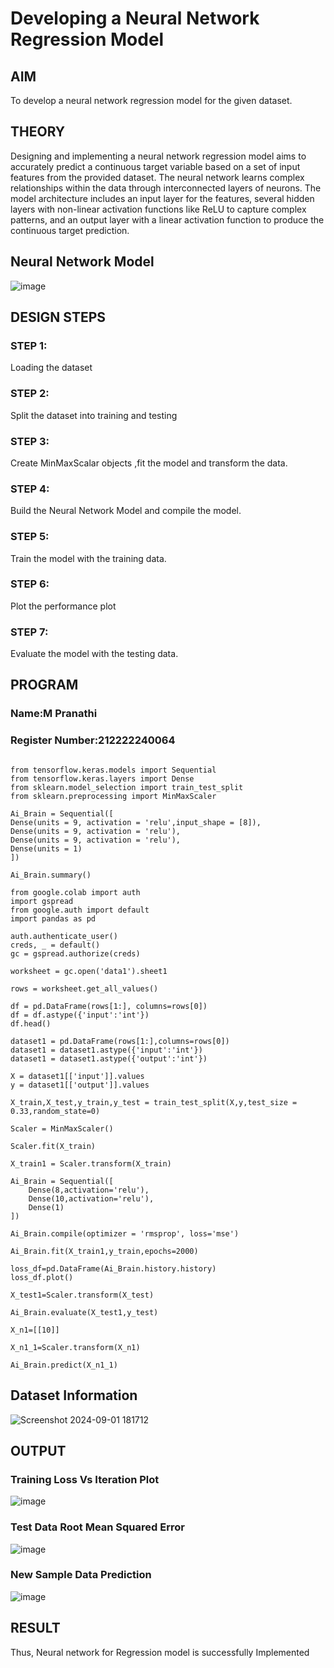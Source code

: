 # Developing a Neural Network Regression Model

## AIM

To develop a neural network regression model for the given dataset.

## THEORY

Designing and implementing a neural network regression model aims to accurately predict a continuous target variable based on a set of input features from the provided dataset. The neural network learns complex relationships within the data through interconnected layers of neurons. The model architecture includes an input layer for the features, several hidden layers with non-linear activation functions like ReLU to capture complex patterns, and an output layer with a linear activation function to produce the continuous target prediction.


## Neural Network Model

![image](https://github.com/user-attachments/assets/d5fcd281-7218-43e5-b823-e796503665e7)

## DESIGN STEPS

### STEP 1:

Loading the dataset

### STEP 2:

Split the dataset into training and testing

### STEP 3:

Create MinMaxScalar objects ,fit the model and transform the data.

### STEP 4:

Build the Neural Network Model and compile the model.

### STEP 5:

Train the model with the training data.

### STEP 6:

Plot the performance plot

### STEP 7:

Evaluate the model with the testing data.

## PROGRAM
### Name:M Pranathi
### Register Number:212222240064
```

from tensorflow.keras.models import Sequential
from tensorflow.keras.layers import Dense
from sklearn.model_selection import train_test_split
from sklearn.preprocessing import MinMaxScaler

Ai_Brain = Sequential([
Dense(units = 9, activation = 'relu',input_shape = [8]),
Dense(units = 9, activation = 'relu'),
Dense(units = 9, activation = 'relu'),
Dense(units = 1)
])

Ai_Brain.summary()

from google.colab import auth
import gspread
from google.auth import default
import pandas as pd

auth.authenticate_user()
creds, _ = default()
gc = gspread.authorize(creds)

worksheet = gc.open('data1').sheet1

rows = worksheet.get_all_values()

df = pd.DataFrame(rows[1:], columns=rows[0])
df = df.astype({'input':'int'})
df.head()

dataset1 = pd.DataFrame(rows[1:],columns=rows[0])
dataset1 = dataset1.astype({'input':'int'})
dataset1 = dataset1.astype({'output':'int'})

X = dataset1[['input']].values
y = dataset1[['output']].values

X_train,X_test,y_train,y_test = train_test_split(X,y,test_size = 0.33,random_state=0)

Scaler = MinMaxScaler()

Scaler.fit(X_train)

X_train1 = Scaler.transform(X_train)

Ai_Brain = Sequential([
    Dense(8,activation='relu'),
    Dense(10,activation='relu'),
    Dense(1)
])

Ai_Brain.compile(optimizer = 'rmsprop', loss='mse')

Ai_Brain.fit(X_train1,y_train,epochs=2000)

loss_df=pd.DataFrame(Ai_Brain.history.history)
loss_df.plot()

X_test1=Scaler.transform(X_test)

Ai_Brain.evaluate(X_test1,y_test)

X_n1=[[10]]

X_n1_1=Scaler.transform(X_n1)

Ai_Brain.predict(X_n1_1)

```
## Dataset Information

![Screenshot 2024-09-01 181712](https://github.com/user-attachments/assets/5414be99-4671-46a6-bc31-466bc1bcaf84)


## OUTPUT

### Training Loss Vs Iteration Plot

![image](https://github.com/user-attachments/assets/dbe52a19-b867-4d20-8752-e4d3a0bb5c8d)


### Test Data Root Mean Squared Error

![image](https://github.com/user-attachments/assets/dc767f7a-bdc2-4d98-8d08-bd64d70f8cbe)


### New Sample Data Prediction

![image](https://github.com/user-attachments/assets/f43571f8-a110-417f-9d7d-747527cdc1f1)


## RESULT

Thus, Neural network for Regression model is successfully Implemented
